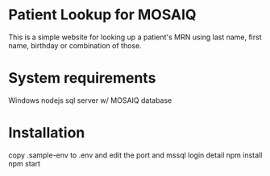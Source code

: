 Patient Lookup for MOSAIQ
=========================

This is a simple website for looking up a patient's MRN using last name, first name, birthday or combination of those.

System requirements
===================
Windows
nodejs
sql server w/ MOSAIQ database

Installation
============
copy .sample-env to .env and edit the port and mssql login detail
npm install
npm start

